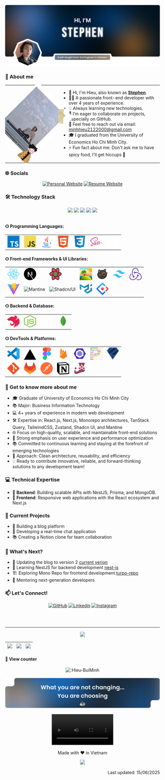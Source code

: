 <!--<div align='center'><img src="https://res.cloudinary.com/hieu-buiminh/image/upload/v1744691061/github-wall_nwpnm7.svg"/></div>-->
<!-- <div align='center'><img src="https://res.cloudinary.com/hieu-buiminh/image/upload/v1745836658/Frame_79_iq8kak.png"/></div> -->
<a href="https://hieu-buiminh.io.vn/" target="_blank" rel="me">
  <div align="center">
    <img src="https://raw.githubusercontent.com/Hieu-BuiMinh/Hieu-BuiMinh/refs/heads/main/assets/about/Banner_02.png" />
  </div>
</a>

<div align="center">

</div>

### 🔮 About me

<!-- <img align="right" width="300" src="https://64.media.tumblr.com/0ef33bc5da2302250e8e957b5d82b1dd/dd627f1450762e3c-62/s640x960/a8b1ac295bc748f3541f0aed7a5a85a365794bd2.gif"/> -->

<table>
<tr>
  <td width="35%">
    <img
      src="https://github.com/Hieu-BuiMinh/Hieu-BuiMinh/blob/main/assets/about/About.png?raw=true"
      width="100%"
      alt="cat"
      style="object-fit: cover; transform: rotate(45deg);"
    />
</td>
<td width="65%">

- 👋 Hi, I'm Hieu, also known as **[Stephen](https://hieu-buiminh.io.vn/)**.
- 👨‍💻 A passionate front-end developer with over 4 years of experience.
- 💡 Always learning new technologies.
- 🌱 I’m eager to collaborate on projects, especially on GitHub.
- 📩 Feel free to reach out via email: [minhhieu2122000@gmail.com](minhhieu2122000@gmail.com)
- 🎓 I graduated from the University of Economics Ho Chi Minh City.
- ⚡ Fun fact about me: Don't ask me to have spicy food, I'll get hiccups 🥴

</td>
</tr>
</table>


### 🌐 Socials

<div align="center">

[![Personal Website](https://img.shields.io/badge/PersonalWebsite-FF1B2D?style=for-the-badge&logo=awesomelists&logoColor=white)](https://hieu-buiminh.io.vn/)
[![Resume Website](https://img.shields.io/badge/ResumeWebsite-6d4aff?style=for-the-badge&logo=readme&logoColor=white)](https://hieu-buiminh-resume.io.vn/)

</div>

### 🛠️ Technology Stack

<div align="center">
<img align="center" height="70" src="https://i.postimg.cc/CRJL1DKh/01.gif"/>
<img align="center" height="70" src="https://i.postimg.cc/68Bptztb/02.gif"/>
<img align="center" height="70" src="https://i.postimg.cc/yJd6SdJF/03.gif"/>
<img align="center" height="70" src="https://i.postimg.cc/GHFmW6ws/04.gif"/>
<img align="center" height="70" src="https://i.postimg.cc/GB5LPCY6/05.gif"/>
</div>
<br>

#### ⵙ Programming Languages:

<table align="center">
  <tr>
    <td><img src="https://raw.githubusercontent.com/Hieu-BuiMinh/Hieu-BuiMinh/bc415d2b19c31dbceef405fa3c2b6aa36cebe0c2/assets/tecks/TypeScript.svg" title="TypeScript" alt="TypeScript" width="40" height="40" /></td>
    <td><img src="https://raw.githubusercontent.com/Hieu-BuiMinh/Hieu-BuiMinh/1a706595efbd370e4d876f42af52eec39a724d5b/assets/tecks/JavaScript.svg" title="JavaScript" alt="JavaScript" width="40" height="40" /></td>
    <td><img src="https://raw.githubusercontent.com/Hieu-BuiMinh/Hieu-BuiMinh/1a706595efbd370e4d876f42af52eec39a724d5b/assets/tecks/Java.svg" title="Java" alt="Java" width="40" height="40" /></td>
    <td><img src="https://raw.githubusercontent.com/Hieu-BuiMinh/Hieu-BuiMinh/1a706595efbd370e4d876f42af52eec39a724d5b/assets/tecks/HTML5.svg" title="HTML5" alt="HTML5" width="40" height="40" /></td>
    <td><img src="https://raw.githubusercontent.com/Hieu-BuiMinh/Hieu-BuiMinh/1a706595efbd370e4d876f42af52eec39a724d5b/assets/tecks/CSS3.svg" title="CSS3" alt="CSS3" width="40" height="40" /></td>
    <td><img src="https://raw.githubusercontent.com/Hieu-BuiMinh/Hieu-BuiMinh/1a706595efbd370e4d876f42af52eec39a724d5b/assets/tecks/Sass.svg" title="Sass" alt="Sass" width="40" height="40" /></td>
    <td><img src="https://raw.githubusercontent.com/Hieu-BuiMinh/Hieu-BuiMinh/bc415d2b19c31dbceef405fa3c2b6aa36cebe0c2/assets/tecks/markdown.svg" title="Markdown" alt="Markdown" width="40" height="40" /></td>
  </tr>
</table>

#### ⵙ Front-end Frameworks & UI Libraries:

<table align="center">
  <tr>
    <td><img src="https://raw.githubusercontent.com/Hieu-BuiMinh/Hieu-BuiMinh/bc415d2b19c31dbceef405fa3c2b6aa36cebe0c2/assets/tecks/React.svg" title="React" alt="React" width="40" height="40" /></td>
    <td><img src="https://raw.githubusercontent.com/Hieu-BuiMinh/Hieu-BuiMinh/bc415d2b19c31dbceef405fa3c2b6aa36cebe0c2/assets/tecks/Next.js.svg" title="Next.js" alt="Next.js" width="40" height="40" /></td>
    <td><img src="https://raw.githubusercontent.com/Hieu-BuiMinh/Hieu-BuiMinh/bc415d2b19c31dbceef405fa3c2b6aa36cebe0c2/assets/tecks/reactquery.svg" title="React Query" alt="React Query" width="40" height="40" /></td>
    <td><img src="https://github.com/Hieu-BuiMinh/Hieu-BuiMinh/blob/main/assets/tecks/tanstack.png" title="TanStack" alt="TanStack" width="40" height="40"/></td>
    <td><img src="https://github.com/Hieu-BuiMinh/Hieu-BuiMinh/blob/main/assets/tecks/Zustand.png" title="Zustand" alt="Zustand" width="40" height="40"/></td>
    <td><img src="https://raw.githubusercontent.com/Hieu-BuiMinh/Hieu-BuiMinh/bc415d2b19c31dbceef405fa3c2b6aa36cebe0c2/assets/tecks/Tailwind%20CSS.svg" title="Tailwind CSS" alt="Tailwind CSS" width="40" height="40" /></td>
    <td><img src="https://raw.githubusercontent.com/Hieu-BuiMinh/Hieu-BuiMinh/bc415d2b19c31dbceef405fa3c2b6aa36cebe0c2/assets/tecks/redux.svg" title="Redux" alt="Redux" width="40" height="40" /></td>
  </tr>
  <tr>
    <td><img src="https://raw.githubusercontent.com/Hieu-BuiMinh/Hieu-BuiMinh/bc415d2b19c31dbceef405fa3c2b6aa36cebe0c2/assets/tecks/Vite.js.svg" title="Vite.js" alt="Vite.js" width="40" height="40" /></td>
    <td><img src="https://i.ibb.co/0jRPRP4c/Mantine.png" title="Mantine" alt="Mantine" width="40" height="40"/></td>
    <td><img src="https://i.ibb.co/R4BY9gCX/Shadcn.png" title="Shadcn/UI" alt="Shadcn/UI" width="40" height="40"/></td>
    <td><img src="https://raw.githubusercontent.com/Hieu-BuiMinh/Hieu-BuiMinh/58f235d745f5c54b6fc75e8a208a7d5843509f11/assets/tecks/Material%20UI.svg" title="Ant Design" alt="Ant Design" width="40" height="40" /></td>
    <td><img src="https://raw.githubusercontent.com/Hieu-BuiMinh/Hieu-BuiMinh/bc415d2b19c31dbceef405fa3c2b6aa36cebe0c2/assets/tecks/Ant%20Design.svg" title="Ant Design" alt="Ant Design" width="40" height="40" /></td>
  </tr>
</table>

#### ⵙ Backend & Database:

<table align="center">
  <tr>
    <td><img src="https://raw.githubusercontent.com/Hieu-BuiMinh/Hieu-BuiMinh/bc415d2b19c31dbceef405fa3c2b6aa36cebe0c2/assets/tecks/Nest.js.svg" title="Nest.js" alt="Nest.js" width="40" height="40" /></td>
    <td><img src="https://raw.githubusercontent.com/Hieu-BuiMinh/Hieu-BuiMinh/bc415d2b19c31dbceef405fa3c2b6aa36cebe0c2/assets/tecks/nodejs.svg" title="Node.js" alt="Node.js" width="40" height="40" /></td>
    <td><img src="https://raw.githubusercontent.com/Hieu-BuiMinh/Hieu-BuiMinh/bc415d2b19c31dbceef405fa3c2b6aa36cebe0c2/assets/tecks/prisma.svg" title="Prisma" alt="Prisma" width="40" height="40" /></td>
    <td><img src="https://raw.githubusercontent.com/Hieu-BuiMinh/Hieu-BuiMinh/bc415d2b19c31dbceef405fa3c2b6aa36cebe0c2/assets/tecks/MongoDB.svg" title="MongoDB" alt="MongoDB" width="40" height="40" /></td>
  </tr>
</table>

#### ⵙ DevTools & Platforms:

<table align="center">
  <tr>
    <td><img src="https://raw.githubusercontent.com/Hieu-BuiMinh/Hieu-BuiMinh/bc415d2b19c31dbceef405fa3c2b6aa36cebe0c2/assets/tecks/Visual%20Studio%20Code%20(VS%20Code).svg" title="VS Code" alt="VS Code" width="40" height="40" /></td>
    <td><img src="https://raw.githubusercontent.com/Hieu-BuiMinh/Hieu-BuiMinh/bc415d2b19c31dbceef405fa3c2b6aa36cebe0c2/assets/tecks/Vercel.svg" title="Vercel" alt="Vercel" width="40" height="40" /></td>
    <td><img src="https://raw.githubusercontent.com/Hieu-BuiMinh/Hieu-BuiMinh/bc415d2b19c31dbceef405fa3c2b6aa36cebe0c2/assets/tecks/Figma.svg" title="Figma" alt="Figma" width="40" height="40" /></td>
    <td><img src="https://raw.githubusercontent.com/Hieu-BuiMinh/Hieu-BuiMinh/1a706595efbd370e4d876f42af52eec39a724d5b/assets/tecks/Firebase.svg" title="Firebase" alt="Firebase" width="40" height="40" /></td>
    <td><img src="https://raw.githubusercontent.com/Hieu-BuiMinh/Hieu-BuiMinh/bc415d2b19c31dbceef405fa3c2b6aa36cebe0c2/assets/tecks/ESLint.svg" title="ESLint" alt="ESLint" width="40" height="40" /></td>
    <td><img src="https://raw.githubusercontent.com/Hieu-BuiMinh/Hieu-BuiMinh/bc415d2b19c31dbceef405fa3c2b6aa36cebe0c2/assets/tecks/prettier.svg" title="Prettier" alt="Prettier" width="40" height="40" /></td>
    <td><img src="https://raw.githubusercontent.com/Hieu-BuiMinh/Hieu-BuiMinh/bc415d2b19c31dbceef405fa3c2b6aa36cebe0c2/assets/tecks/zod.svg" title="Zod" alt="Zod" width="40" height="40" /></td>
  </tr>
  <tr>
    <td><img src="https://raw.githubusercontent.com/Hieu-BuiMinh/Hieu-BuiMinh/bc415d2b19c31dbceef405fa3c2b6aa36cebe0c2/assets/tecks/Git.svg" title="Git" alt="Git" width="40" height="40" /></td>
    <td><img src="https://raw.githubusercontent.com/Hieu-BuiMinh/Hieu-BuiMinh/bc415d2b19c31dbceef405fa3c2b6aa36cebe0c2/assets/tecks/GitLab.svg" title="GitLab" alt="GitLab" width="40" height="40" /></td>
    <td><img src="https://raw.githubusercontent.com/Hieu-BuiMinh/Hieu-BuiMinh/bc415d2b19c31dbceef405fa3c2b6aa36cebe0c2/assets/tecks/postman.svg" title="Postman" alt="Postman" width="40" height="40" /></td>
    <td><img src="https://raw.githubusercontent.com/Hieu-BuiMinh/Hieu-BuiMinh/bc415d2b19c31dbceef405fa3c2b6aa36cebe0c2/assets/tecks/notion.svg" title="Notion" alt="Notion" width="40" height="40" /></td>
    <td><img src="https://raw.githubusercontent.com/Hieu-BuiMinh/Hieu-BuiMinh/bc415d2b19c31dbceef405fa3c2b6aa36cebe0c2/assets/tecks/jest.svg" title="Jest" alt="Jest" width="40" height="40" /></td>
  </tr>
</table>

### 🎱 Get to know more about me

- 🎓 Graduate of University of Economics Ho Chi Minh City
- 📚 Major: Business Information Technology
- 💻 4+ years of experience in modern web development
- 🛠️ Expertise in: React.js, Next.js, Monorepo architectures, TanStack Query, TailwindCSS, Zustand, Shadcn UI, and Mantine
- 🌐 Focus on high-quality, scalable, and maintainable front-end solutions
- 🚀 Strong emphasis on user experience and performance optimization
- 📚 Committed to continuous learning and staying at the forefront of emerging technologies
- 🧩 Approach: Clean architecture, reusability, and efficiency
- 💡 Ready to contribute innovative, reliable, and forward-thinking solutions to any development team!

### 💻 Technical Expertise

- 🎯 **Backend**: Building scalable APIs with NestJS, Prisma, and MongoDB.
- 🎨 **Frontend**: Responsive web applications with the React ecosystem and Next.js

### 🚀 Current Projects

- 📝 Building a blog platform
- 💬 Developing a real-time chat application
- 📚 Creating a Notion clone for team collaboration

### 🎯 What's Next?
- 📝 Updating the blog to version 2 [current verion](https://hieu-buiminh.io.vn/)
- 📖 Learning NestJS for backend development [nest-js](https://nestjs.com/)
- 🏗️ Exploring Mono Repo for frontend development [turpo-repo](https://turborepo.com/docs)
- 🤝 Mentoring next-generation developers

### 📫 Let's Connect!

<div align="center">
  
[![GitHub](https://img.shields.io/badge/GitHub-100000?style=for-the-badge&logo=github&logoColor=white)](https://github.com/Hieu-BuiMinh)
[![Linkedin](https://img.shields.io/badge/LinkedIn-0077B5?style=for-the-badge&logo=linkedin&logoColor=white)](https://www.linkedin.com/in/minh-hieu-78a315208/)
[![Instagram](https://img.shields.io/badge/Instagram-E4405F?style=for-the-badge&logo=instagram&logoColor=white)](https://www.instagram.com/stephen.02.12/)

</div>

<br>
<br>

---

<div align="center">
  
  <img src="https://github-readme-activity-graph.vercel.app/graph?username=Hieu-BuiMinh&theme=github-compact&hide_border=true" />

  
|![](https://github-profile-summary-cards.vercel.app/api/cards/stats?username=Hieu-BuiMinh&theme=dracula)|![](https://github-profile-summary-cards.vercel.app/api/cards/repos-per-language?username=Hieu-BuiMinh&theme=dracula)|![](https://github-profile-summary-cards.vercel.app/api/cards/most-commit-language?username=Hieu-BuiMinh&theme=dracula)|
|-----|------|------|

</div>


#### 🧿 View counter

<div align='center'>
  <img src="https://count.getloli.com/@Hieu-BuiMinh?theme=3d-num" alt=":Hieu-BuiMinh" />
</div>

<br/>

<div align='center'><img src="https://github.com/Hieu-BuiMinh/Hieu-BuiMinh/blob/main/assets/about/Quote.png?raw=true"/></div>

<br/>

<div height="200" align="center">
<video height="100" loop src="https://github.com/user-attachments/assets/70152b98-1c88-4c6b-8983-6ed56581239c"></video>
</div>

<p align="center">Made with ❤️ in Vietnam</p>
<div align='center'><img width="50px" src="https://i.postimg.cc/zG7FM6kz/flag-for-flag-vietnam-svgrepo-com.png"/></div>

<p align="right">Last updated: 15/06/2025</p>

